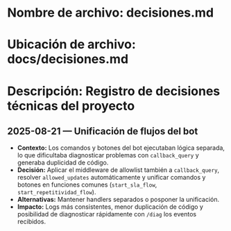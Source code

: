 # Nombre de archivo: decisiones.md
# Ubicación de archivo: docs/decisiones.md
# Descripción: Registro de decisiones técnicas del proyecto

## 2025-08-21 — Unificación de flujos del bot

- **Contexto:** Los comandos y botones del bot ejecutaban lógica separada, lo que dificultaba diagnosticar problemas con `callback_query` y generaba duplicidad de código.
- **Decisión:** Aplicar el middleware de allowlist también a `callback_query`, resolver `allowed_updates` automáticamente y unificar comandos y botones en funciones comunes (`start_sla_flow`, `start_repetitividad_flow`).
- **Alternativas:** Mantener handlers separados o posponer la unificación.
- **Impacto:** Logs más consistentes, menor duplicación de código y posibilidad de diagnosticar rápidamente con `/diag` los eventos recibidos.
